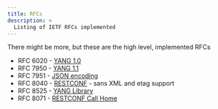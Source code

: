 ```yaml
---
title: RFCs
description: >
  Listing of IETF RFCs implemented
---
```

There might be more, but these are the high level, implemented RFCs

* RFC 6020 - [YANG 1.0](https://tools.ietf.org/html/rfc7950)
* RFC 7950 - [YANG 1.1](https://tools.ietf.org/html/rfc7950)
* RFC 7951 - [JSON encoding](https://tools.ietf.org/html/rfc7951)
* RFC 8040 - [RESTCONF](https://tools.ietf.org/html/rfc8040) - sans XML and etag support
* RFC 8525 - [YANG Library](https://tools.ietf.org/html/rfc8525)
* RFC 8071 - [RESTCONF Call Home](https://tools.ietf.org/html/rfc8071)